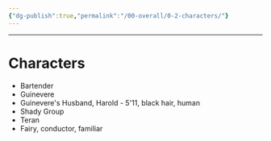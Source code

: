 ```yaml
---
{"dg-publish":true,"permalink":"/00-overall/0-2-characters/"}
---
```


---
# Characters
- Bartender
- Guinevere
- Guinevere's Husband, Harold - 5'11, black hair, human
- Shady Group
- Teran
- Fairy, conductor, familiar